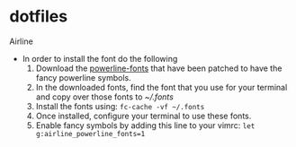 dotfiles
========

Airline  
* In order to install the font do the following
	1. Download the [powerline-fonts](https://github.com/Lokaltog/powerline-fonts) that have been patched to have the fancy powerline symbols.
	2. In the downloaded fonts, find the font that you use for your terminal and copy over those fonts to *~/.fonts*
	3. Install the fonts using: `fc-cache -vf ~/.fonts`
	4. Once installed, configure your terminal to use these fonts.
	5. Enable fancy symbols by adding this line to your vimrc: `let g:airline_powerline_fonts=1`
